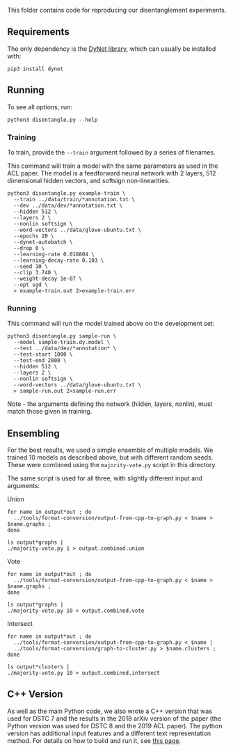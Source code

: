 
This folder contains code for reproducing our disentanglement experiments.

## Requirements

The only dependency is the [DyNet library](dynet.readthedocs.io), which can usually be installed with:

```
pip3 install dynet
```

## Running

To see all options, run:

```
python3 disentangle.py --help
```

### Training

To train, provide the `--train` argument followed by a series of filenames.

This command will train a model with the same parameters as used in the ACL paper.
The model is a feedforward neural network with 2 layers, 512 dimensional hidden vectors, and softsign non-linearities.

```
python3 disentangle.py example-train \
  --train ../data/train/*annotation.txt \
  --dev ../data/dev/*annotation.txt \
  --hidden 512 \
  --layers 2 \
  --nonlin softsign \
  --word-vectors ../data/glove-ubuntu.txt \
  --epochs 20 \
  --dynet-autobatch \
  --drop 0 \
  --learning-rate 0.018804 \
  --learning-decay-rate 0.103 \
  --seed 10 \
  --clip 3.740 \
  --weight-decay 1e-07 \
  --opt sgd \
  > example-train.out 2>example-train.err
```

### Running

This command will run the model trained above on the development set:

```
python3 disentangle.py sample-run \
  --model sample-train.dy.model \
  --test ../data/dev/*annotation* \
  --test-start 1000 \
  --test-end 2000 \
  --hidden 512 \
  --layers 2 \
  --nonlin softsign \
  --word-vectors ../data/glove-ubuntu.txt \
  > sample-run.out 2>sample-run.err
```

Note - the arguments defining the network (hiiden, layers, nonlin), must match those given in training.

## Ensembling

For the best results, we used a simple ensemble of multiple models.
We trained 10 models as described above, but with different random seeds.
These were combined using the `majority-vote.py` script in this directory.

The same script is used for all three, with slightly different input and arguments:

Union
```
for name in output*out ; do 
  ../tools/format-conversion/output-from-cpp-to-graph.py < $name > $name.graphs ;
done

ls output*graphs |
./majority-vote.py 1 > output.combined.union
```

Vote
```
for name in output*out ; do 
  ../tools/format-conversion/output-from-cpp-to-graph.py < $name > $name.graphs ;
done

ls output*graphs |
./majority-vote.py 10 > output.combined.vote
```

Intersect
```
for name in output*out ; do
  ../tools/format-conversion/output-from-cpp-to-graph.py < $name |
  ../tools/format-conversion/graph-to-cluster.py > $name.clusters ;
done

ls output*clusters |
./majority-vote.py 10 > output.combined.intersect
```

## C++ Version

As well as the main Python code, we also wrote a C++ version that was used for DSTC 7 and the results in the 2018 arXiv version of the paper (the Python version was used for DSTC 8 and the 2019 ACL paper).
The python version has additional input features and a different text representation method.
For details on how to build and run it, see [this page](./old-cpp-version/).

